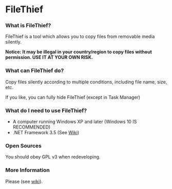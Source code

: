 # FileThief
### What is FileThief?
FileThief is a tool which allows you to copy files from removable media silently.

**Notice: It may be illegal in your country/region to copy files without permission. USE IT AT YOUR OWN RISK.**

### What can FileThief do?
Copy files silently according to multiple conditions, including file name, size, etc.

If you like, you can fully hide FileThief (except in Task Manager)

### What do I need to use FileThief?
- A computer running Windows XP and later (Windows 10 IS RECOMMENDED)
- .NET Framework 3.5 (See [Wiki](https://github.com/Robotxm/FileThief/wiki/System-Requirements "Wiki"))

### Open Sources
You should obey GPL v3 when redeveloping.

### More Information
Please (see [wiki](https://github.com/Robotxm/FileThief/wiki)).
